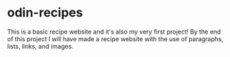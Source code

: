 # odin-recipes
This is a basic recipe website and it's also my very first project!
By the end of this project I will have made a recipe website with the use of paragraphs, lists, links, and images.
